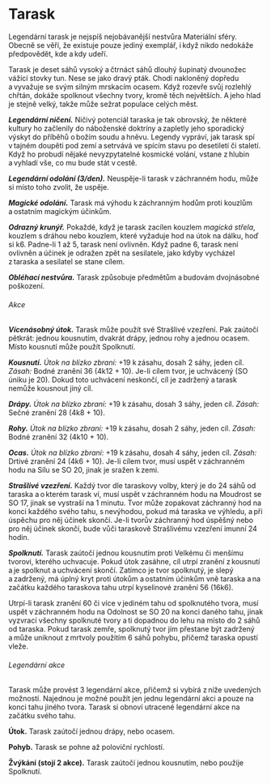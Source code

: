 # Tarask
  
Legendární tarask je nejspíš nejobávanější nestvůra Materiální sféry. Obecně se věří, že existuje pouze jediný exemplář, i když nikdo nedokáže předpovědět, kde a kdy udeří.
  
Tarask je deset sáhů vysoký a čtrnáct sáhů dlouhý šupinatý dvounožec vážící stovky tun. Nese se jako dravý pták. Chodí nakloněný dopředu a vyvažuje se svým silným mrskacím ocasem. Když rozevře svůj rozlehlý chřtán, dokáže spolknout všechny tvory, kromě těch největších. A jeho hlad je stejně velký, takže může sežrat populace celých měst.
  
***Legendární ničení.*** Ničivý potenciál taraska je tak obrovský, že některé kultury ho začlenily do náboženské doktríny a zapletly jeho sporadický výskyt do příběhů o božím soudu a hněvu. Legendy vypráví, jak tarask spí v tajném doupěti pod zemí a setrvává ve spícím stavu po desetiletí či staletí. Když ho probudí nějaké nevyzpytatelné kosmické volání, vstane z hlubin a vyhladí vše, co mu bude stát v cestě.
  
<Monster 
    title="Tarask"
    subtitle="Gigantická obluda (titán), bez přesvědčení￼"
    armor-class="25 (přirozená zbroj)"
    hit-points="676 (33k20 + 330)"
    speed="8 sáhů"
    str="30 (+10)"
    dex="11 (+0)"
    con="30 (+10)"
    int="3 (-4)"
    wis="11 (+0)"
    cha="11 (+0)"
    saving-throws="Int +5, Mdr +9, Cha +9"
    skills=""
    damage-vulnerabilities=""
    damage-resistances=""
    damage-immunities="jedová, ohnivá; bodná, drtivá a sečná z nemagických útoků"
    condition-immunities="otrávený, paralyzovaný, vystrašený, zmámený"
    senses="mimozrakové vnímání 24 sáhů, pasivní Vnímání 10"
    languages="—"
    challenge="30 (155 000 ZK)"
    > 

***Legendární odolání (3/den).*** Neuspěje-li tarask v záchranném hodu, může si místo toho zvolit, že uspěje.
  
***Magické odolání.*** Tarask má výhodu k záchranným hodům proti kouzlům a ostatním magickým účinkům.
  
***Odrazný krunýř.*** Pokaždé, když je tarask zacílen kouzlem *magická střela*, kouzlem s dráhou nebo kouzlem, které vyžaduje hod na útok na dálku, hoď si k6. Padne-li 1 až 5, tarask není ovlivněn. Když padne 6, tarask není ovlivněn a účinek je odražen zpět na sesilatele, jako kdyby vycházel z taraska a sesilatel se stane cílem.
  
***Obléhací nestvůra.*** Tarask způsobuje předmětům a budovám dvojnásobné poškození.
  
###### Akce
  
***Vícenásobný útok.*** Tarask může použít své Strašlivé vzezření. Pak zaútočí pětkrát: jednou kousnutím, dvakrát drápy, jednou rohy a jednou ocasem. Místo kousnutí může použít Spolknutí.
  
***Kousnutí.*** *Útok na blízko zbraní:* +19 k zásahu, dosah 2 sáhy, jeden cíl. *Zásah:* Bodné zranění 36 (4k12 + 10). Je-li cílem tvor, je uchvácený (SO úniku je 20). Dokud toto uchvácení neskončí, cíl je zadržený a tarask nemůže kousnout jiný cíl.
  
***Drápy.*** *Útok na blízko zbraní:* +19 k zásahu, dosah 3 sáhy, jeden cíl. *Zásah:* Sečné zranění 28 (4k8 + 10).
  
***Rohy.*** *Útok na blízko zbraní:* +19 k zásahu, dosah 2 sáhy, jeden cíl. *Zásah:* Bodné zranění 32 (4k10 + 10).
  
***Ocas.*** *Útok na blízko zbraní:* +19 k zásahu, dosah 4 sáhy, jeden cíl. *Zásah:* Drtivé zranění 24 (4k6 + 10). Je-li cílem tvor, musí uspět v záchranném hodu na Sílu se SO 20, jinak je sražen k zemi.
  
***Strašlivé vzezření.*** Každý tvor dle taraskovy volby, který je do 24 sáhů od taraska a o kterém tarask ví, musí uspět v záchranném hodu na Moudrost se SO 17, jinak se vystraší na 1 minutu. Tvor může zopakovat záchranný hod na konci každého svého tahu, s nevýhodou, pokud má taraska ve výhledu, a při úspěchu pro něj účinek skončí. Je-li tvorův záchranný hod úspěšný nebo pro něj účinek skončí, bude vůči taraskově Strašlivému vzezření imunní 24 hodin.
  
***Spolknutí.*** Tarask zaútočí jednou kousnutím proti Velkému či menšímu tvorovi, kterého uchvacuje. Pokud útok zasáhne, cíl utrpí zranění z kousnutí a je spolknut a uchvácení skončí. Zatímco je tvor spolknutý, je slepý a zadržený, má úplný kryt proti útokům a ostatním účinkům vně taraska a na začátku každého taraskova tahu utrpí kyselinové zranění 56 (16k6).
  
Utrpí-li tarask zranění 60 či více v jediném tahu od spolknutého tvora, musí uspět v záchranném hodu na Odolnost se SO 20 na konci daného tahu, jinak vyzvrací všechny spolknuté tvory a ti dopadnou do lehu na místo do 2 sáhů od taraska. Pokud tarask zemře, spolknutý tvor jím přestane být zadržený a může uniknout z mrtvoly použitím 6 sáhů pohybu, přičemž taraska opustí vleže.
  
###### Legendární akce
  
Tarask může provést 3 legendární akce, přičemž si vybírá z níže uvedených možností. Najednou je možné použít jen jednu legendární akci a pouze na konci tahu jiného tvora. Tarask si obnoví utracené legendární akce na začátku svého tahu.
  
**Útok.** Tarask zaútočí jednou drápy, nebo ocasem.
  
**Pohyb.** Tarask se pohne až poloviční rychlostí.
  
**Žvýkání (stojí 2 akce).** Tarask zaútočí jednou kousnutím, nebo použije Spolknutí.

</Monster>

